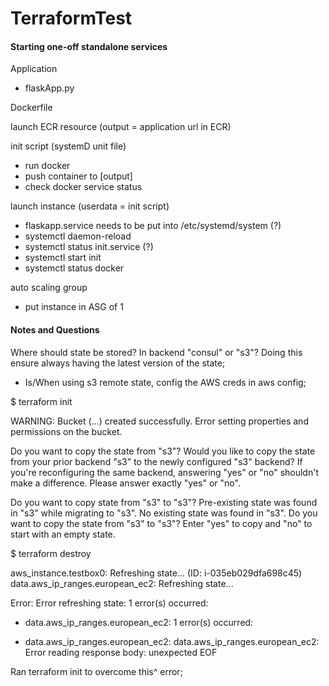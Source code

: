 # TerraformTest 

#### Starting one-off standalone services 

Application 
- flaskApp.py 

Dockerfile 

launch ECR resource 
(output = application url in ECR)  

init script (systemD unit file) 
- run docker 
- push container to [output] 
- check docker service status 

launch instance 
(userdata = init script)  
- flaskapp.service needs to be put into /etc/systemd/system (?) 
- systemctl daemon-reload 
- systemctl status init.service (?) 
- systemctl start init 
- systemctl status docker 

auto scaling group 
- put instance in ASG of 1 


#### Notes and Questions 

Where should state be stored? In backend "consul" or "s3"? 
Doing this ensure always having the latest version of the state; 
* Is/When using s3 remote state, config the AWS creds in aws config; 

$ terraform init 

WARNING: Bucket (...) created successfully. 
Error setting properties and permissions on the bucket. 


Do you want to copy the state from "s3"?
  Would you like to copy the state from your prior backend "s3" to the
  newly configured "s3" backend? If you're reconfiguring the same backend,
  answering "yes" or "no" shouldn't make a difference. Please answer exactly
  "yes" or "no".


Do you want to copy state from "s3" to "s3"?
  Pre-existing state was found in "s3" while migrating to "s3". No existing
  state was found in "s3". Do you want to copy the state from "s3" to
  "s3"? Enter "yes" to copy and "no" to start with an empty state.


$ terraform destroy 

aws_instance.testbox0: Refreshing state... (ID: i-035eb029dfa698c45)
data.aws_ip_ranges.european_ec2: Refreshing state...

Error: Error refreshing state: 1 error(s) occurred:

* data.aws_ip_ranges.european_ec2: 1 error(s) occurred:

* data.aws_ip_ranges.european_ec2: data.aws_ip_ranges.european_ec2: Error reading response body: unexpected EOF


Ran terraform init to overcome this^ error; 





























